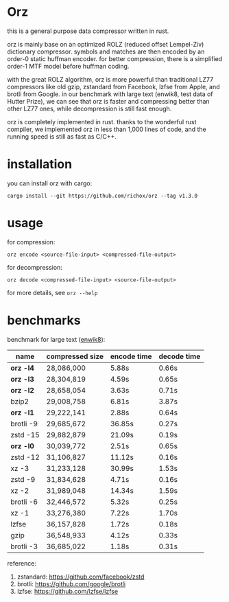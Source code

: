 Orz
===
this is a general purpose data compressor written in rust.

orz is mainly base on an optimized ROLZ (reduced offset Lempel-Ziv) dictionary compressor. symbols and matches are then encoded by an order-0 static huffman encoder. for better compression, there is a simplified order-1 MTF model before huffman coding.

with the great ROLZ algorithm, orz is more powerful than traditional LZ77 compressors like old gzip, zstandard from Facebook, lzfse from Apple, and brotli from Google. in our benchmark with large text (enwik8, test data of Hutter Prize), we can see that orz is faster and compressing better than other LZ77 ones, while decompression is still fast enough.

orz is completely implemented in rust. thanks to the wonderful rust compiler, we implemented orz in less than 1,000 lines of code, and the running speed is still as fast as C/C++.

installation
============
you can install orz with cargo:

    cargo install --git https://github.com/richox/orz --tag v1.3.0

usage
=====

for compression:

    orz encode <source-file-input> <compressed-file-output>

for decompression:

    orz decode <compressed-file-input> <source-file-output>

for more details, see `orz --help`

benchmarks
==========
benchmark for large text ([enwik8](http://mattmahoney.net/dc/text)):

| name        | compressed size | encode time | decode time |
|-------------|-----------------|-------------|-------------|
| **orz -l4** | 28,086,000      | 5.88s       | 0.66s       |
| **orz -l3** | 28,304,819      | 4.59s       | 0.65s       |
| **orz -l2** | 28,658,054      | 3.63s       | 0.71s       |
| bzip2       | 29,008,758      | 6.81s       | 3.87s       |
| **orz -l1** | 29,222,141      | 2.88s       | 0.64s       |
| brotli -9   | 29,685,672      | 36.85s      | 0.27s       |
| zstd -15    | 29,882,879      | 21.09s      | 0.19s       |
| **orz -l0** | 30,039,772      | 2.51s       | 0.65s       |
| zstd -12    | 31,106,827      | 11.12s      | 0.16s       |
| xz -3       | 31,233,128      | 30.99s      | 1.53s       |
| zstd -9     | 31,834,628      | 4.71s       | 0.16s       |
| xz -2       | 31,989,048      | 14.34s      | 1.59s       |
| brotli -6   | 32,446,572      | 5.32s       | 0.25s       |
| xz -1       | 33,276,380      | 7.22s       | 1.70s       |
| lzfse       | 36,157,828      | 1.72s       | 0.18s       |
| gzip        | 36,548,933      | 4.12s       | 0.33s       |
| brotli -3   | 36,685,022      | 1.18s       | 0.31s       |

reference:
1. zstandard: https://github.com/facebook/zstd
2. brotli: https://github.com/google/brotli
3. lzfse: https://github.com/lzfse/lzfse
